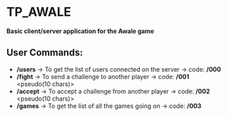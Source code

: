# TP_AWALE
**Basic client/server application for the Awale game**

## User Commands:
- **/users** -> To get the list of users connected on the server -> code: **/000**
- **/fight** <pseudo> -> To send a challenge to another player -> code: **/001** <pseudo(10 chars)>
- **/accept** <pseudo> -> To accept a challenge from another player -> code: **/002** <pseudo(10 chars)>
- **/games** -> To get the list of all the games going on -> code: **/003**
